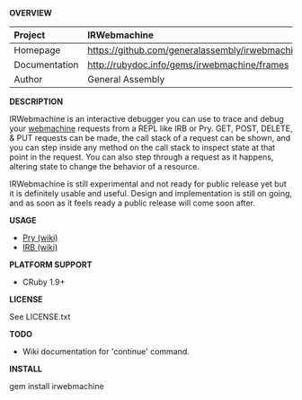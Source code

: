 __OVERVIEW__


| Project         | IRWebmachine   
|:----------------|:--------------------------------------------------
| Homepage        | https://github.com/generalassembly/irwebmachine
| Documentation   | http://rubydoc.info/gems/irwebmachine/frames
| Author          | General Assembly

__DESCRIPTION__

IRWebmachine is an interactive debugger you can use to trace and debug your
[webmachine](https://github.com/seancribbs/webmachine-ruby) requests from a REPL 
like IRB or Pry. GET, POST, DELETE, & PUT requests can be made, the call stack 
of a request can be shown, and you can step inside any method on the call stack 
to inspect state at that point in the request. You can also step through a 
request as it happens, altering state to change the behavior of a resource.

IRWebmachine is still experimental and not ready for public release yet but it is
definitely usable and useful. Design and implementation is still on going, and
as soon as it feels ready a public release will come soon after.

__USAGE__

- [Pry (wiki)](https://github.com/generalassembly/irwebmachine/wiki/Pry)
- [IRB (wiki)](https://github.com/generalassembly/irwebmachine/wiki/irb)

__PLATFORM SUPPORT__

  - CRuby 1.9+

__LICENSE__

See LICENSE.txt

__TODO__

  - Wiki documentation for 'continue' command.

__INSTALL__

gem install irwebmachine
